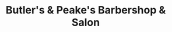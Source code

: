 ---
title: "Butler's & Peake's Barbershop & Salon"
url: /suitland/butlers-und-peakes-barbershop-und-salon/
shop: Friseur
---